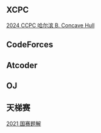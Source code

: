 ## XCPC

[2024 CCPC 哈尔滨 B. Concave Hull](XCPC\24_CCPC_Harbin_B.md)



## CodeForces



## Atcoder



## OJ



## 天梯赛

[2021 国赛题解](GPLT\2021_final.md)

